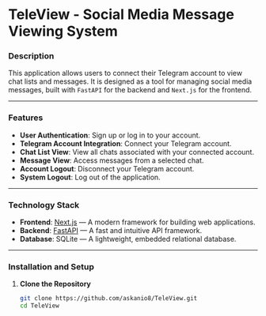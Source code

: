 # TeleView - Social Media Message Viewing System

### Description
This application allows users to connect their Telegram account to view chat lists and messages. It is designed as a tool for managing social media messages, built with `FastAPI` for the backend and `Next.js` for the frontend.

---

### Features
- **User Authentication**: Sign up or log in to your account.
- **Telegram Account Integration**: Connect your Telegram account.
- **Chat List View**: View all chats associated with your connected account.
- **Message View**: Access messages from a selected chat.
- **Account Logout**: Disconnect your Telegram account.
- **System Logout**: Log out of the application.

---

### Technology Stack
- **Frontend**: [Next.js](https://nextjs.org/) — A modern framework for building web applications.
- **Backend**: [FastAPI](https://fastapi.tiangolo.com/) — A fast and intuitive API framework.
- **Database**: SQLite — A lightweight, embedded relational database.

---

### Installation and Setup

1. **Clone the Repository**
   ```bash
   git clone https://github.com/askanio8/TeleView.git
   cd TeleView
